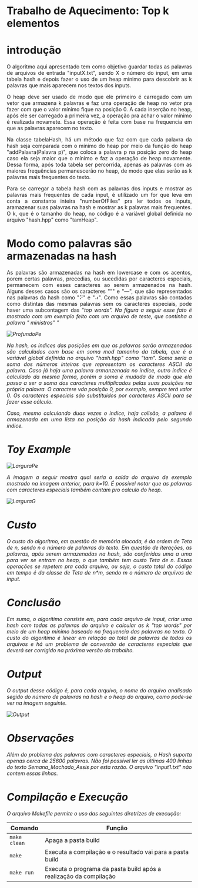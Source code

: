 # Trabalho de Aquecimento: Top k elementos
# introdução
<p align="justify">
		O algoritmo aqui apresentado tem como objetivo guardar todas as palavras de arquivos de entrada "inputX.txt", sendo X o número do input, em uma tabela hash e depois fazer o uso de um heap mínimo para descobrir as k palavras que mais aparecem nos textos dos inputs.
</p>
<p align="justify">
	 O heap deve ser usado de modo que ele primeiro é carregado com um vetor que armazena k palavras e faz uma operação de heap no vetor pra fazer com que o valor mínimo fique na posição 0. A cada inserção no heap, após ele ser carregado a primeira vez, a operação pra achar o valor mínimo é realizada novamete. Essa operação é feita com base na frequencia em que as palavras aparecem no texto.
</p>
<p align="justify">
	Na classe tabelaHash, há um método que faz com que cada palavra da hash seja comparada com o mínimo do heap por meio da função do heap "addPalavra(Palavra p)", que coloca a palavra p na posição zero do heap caso ela seja maior que o mínimo e faz a operação de heap novamente. Dessa forma, após toda tabela ser percorrida, apenas as palavras com as maiores frequências permanescerão no heap, de modo que elas serão as k palavras mais frequentes do texto.
</p>

<p align="justify">
	Para se carregar a tabela hash com as palavras dos inputs e mostrar as palavras mais frequentes de cada input, é utilizado um for que leva em conta a constante inteira "numberOfFiles" pra ler todos os inputs, aramazenar suas palavras na hash e mostrar as k palavras mais frequentes. O k, que é o tamanho do heap, no código é a variável global definida no arquivo "hash.hpp" como "tamHeap".
</p>

# Modo como palavras são armazenadas na hash
<p align="justify">
	As palavras são armazenadas na hash em lowercase e com os acentos, porem certas palavras, precedias, ou sucedidas por caracteres especiais, permanecem com esses caracteres ao serem armazenados na hash. Alguns desses casos são os caracteres "”" e "—", que são representados nas palavras da hash como "⠝" e "⠴". Como essas palavras são contadas como distintas das mesmas palavras sem os caracteres especiais, pode haver uma subcontagem das "<i>top words". Na figura a seguir esse fato é mostrado com um exemplo feito com um arquivo de teste, que continha a palavra " ministros” "
</p>


![ProfundoPe](https://github.com/Eduardo-Rabelo/t1_AED2/blob/main/imagens/img1.png)

<p align="justify">
	Na hash, os índices das posições em que as palavras serão armazenadas são calculados com base em soma mod tamanho da tabela, que é a variável global definida no arquivo "hash.hpp" como "tam". Soma seria a soma dos números inteiros que representam os caracteres ASCII da palavra. Caso já haja uma palavra armanzenada no índice, outro índice é calculado da mesma forma, porém a soma é mudada de modo que ela passa a ser a soma dos caracteres multiplicados pelas suas posições na própria palavra. O caractere vda posição 0, por exemplo, sempre terá valor 0. Os caracteres especiais são substituidos por caracteres ASCII para se fazer esse cálculo.
</p>

<p align="justify">
	Caso, mesmo calculando duas vezes o índice, haja colisão, a palavra é armazenada em uma lista na posição da hash indicada pelo segundo índice.
</p>

# Toy Example

![LarguraPe](https://github.com/Eduardo-Rabelo/t1_AED2/blob/main/imagens/img2.png)

<p align="justify">
	A imagem a seguir mostra qual seria a saída do arquivo de exemplo mostrado na imagem anterior, para k=10. É possível notar que as palavras com caracteres especiais também contam pro calculo do heap.
</p>

![LarguraG](https://github.com/Eduardo-Rabelo/t1_AED2/blob/main/imagens/img3.png)

# Custo
<p align="justify">
	O custo do algoritmo, em questão de memória alocada, é da ordem de Teta de n, sendo n o número de palavras do texto. Em questão de iterações, as palavras, após serem armazenadas na hash, são conferidas uma a uma para ver se entram no heap, o que também tem custo Teta de n. Essas operações se repetem pra cada arquivo, ou seja, o custo total do código em tempo é da classe de Teta de n*m, sendo m o número de arquivos de input.
</p>

# Conclusão
<p align="justify">
	Em suma, o algorítimo consiste em, para cada arquivo de input, criar uma hash com todas as palavras do arquivo e calcular as k "<i>top words" por meio de um heap mínimo baseado na frequencia das palavras no texto. O custo do algorítimo é linear em relação ao total de palavras de todos os arquivos e há um problema de conversão de caracteres especiais que deverá ser corrigido na próxima versão do trabalho.
</p>



# Output
<p align="justify">
O output desse código é, para cada arquivo, o nome do arquivo analisado segido do número de palavras na hash e o heap do arquivo, como pode-se ver na imagem seguinte.
</p>

![Output](https://github.com/Eduardo-Rabelo/t1_AED2/blob/main/imagens/img4.png)

# Observações
<p align="justify">
Além do problema das palavras com caracteres especiais, a Hash suporta apenas cerca de 25600 palavras. Não foi possível ler as últimas 400 linhas do texto Semana_Machado_Assis por esta razão. O arquivo "input1.txt" não contem essas linhas.
</p>

# Compilação e Execução

<p align="justify">
O arquivo Makefile permite o uso das seguintes diretrizes de execução:
</p>


| Comando                |  Função                                                                                           |
| -----------------------| ------------------------------------------------------------------------------------------------- |
|  `make clean`          | Apaga a pasta build                                        |
|  `make`                | Executa a compilação e o resultado vai para a pasta build           |
|  `make run`            | Executa o programa da pasta build após a realização da compilação                                 |


